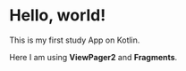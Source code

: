 # Hello, world!

This is my first study App on Kotlin.

Here I am using **ViewPager2**   and **Fragments**.

